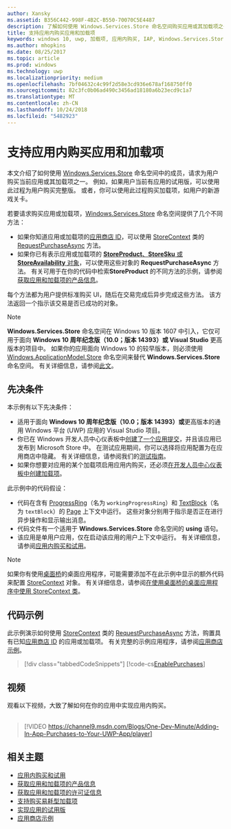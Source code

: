 ```yaml
---
author: Xansky
ms.assetid: B356C442-998F-4B2C-B550-70070C5E4487
description: 了解如何使用 Windows.Services.Store 命名空间购买应用或其加载项之一。
title: 支持应用内购买应用和加载项
keywords: windows 10, uwp, 加载项, 应用内购买, IAP, Windows.Services.Store
ms.author: mhopkins
ms.date: 08/25/2017
ms.topic: article
ms.prod: windows
ms.technology: uwp
ms.localizationpriority: medium
ms.openlocfilehash: 7bf04632c4c99f2d58e3cd936e678af168750ff0
ms.sourcegitcommit: 82c3fc0b06ad490c3456ad18180a6b23ecd9c1a7
ms.translationtype: MT
ms.contentlocale: zh-CN
ms.lasthandoff: 10/24/2018
ms.locfileid: "5482923"
---
```

# <a name="enable-in-app-purchases-of-apps-and-add-ons"></a>支持应用内购买应用和加载项

本文介绍了如何使用 [Windows.Services.Store](https://msdn.microsoft.com/library/windows/apps/windows.services.store.aspx) 命名空间中的成员，请求为用户购买当前应用或其加载项之一。 例如，如果用户当前有应用的试用版，可以使用此过程为用户购买完整版。 或者，你可以使用此过程购买加载项，如用户的新游戏关卡。

若要请求购买应用或加载项，[Windows.Services.Store](https://msdn.microsoft.com/library/windows/apps/windows.services.store.aspx) 命名空间提供了几个不同方法：
* 如果你知道应用或加载项的[应用商店 ID](in-app-purchases-and-trials.md#store_ids)，可以使用 [StoreContext](https://msdn.microsoft.com/library/windows/apps/windows.services.store.storecontext.aspx) 类的 [RequestPurchaseAsync](https://docs.microsoft.com/uwp/api/windows.services.store.storecontext.requestpurchaseasync) 方法。
* 如果你已有表示应用或加载项的 [**StoreProduct**、**StoreSku** 或 **StoreAvailability** 对象](in-app-purchases-and-trials.md#products-skus)，可以使用这些对象的 **RequestPurchaseAsync** 方法。 有关可用于在你的代码中检索**StoreProduct** 的不同方法的示例，请参阅[获取应用和加载项的产品信息](get-product-info-for-apps-and-add-ons.md)。

每个方法都为用户提供标准购买 UI，随后在交易完成后异步完成这些方法。 该方法返回一个指示该交易是否已成功的对象。

> [!NOTE]
> **Windows.Services.Store** 命名空间在 Windows 10 版本 1607 中引入，它仅可用于面向 **Windows 10 周年纪念版（10.0；版本 14393）或 Visual Studio** 更高版本的项目中。 如果你的应用面向 Windows 10 的较早版本，则必须使用 [Windows.ApplicationModel.Store](https://msdn.microsoft.com/library/windows/apps/windows.applicationmodel.store.aspx) 命名空间来替代 **Windows.Services.Store** 命名空间。 有关详细信息，请参阅[此文](in-app-purchases-and-trials-using-the-windows-applicationmodel-store-namespace.md)。

## <a name="prerequisites"></a>先决条件

本示例有以下先决条件：
* 适用于面向 **Windows 10 周年纪念版（10.0；版本 14393）或**更高版本的通用 Windows 平台 (UWP) 应用的 Visual Studio 项目。
* 你已在 Windows 开发人员中心仪表板中[创建了一个应用提交](https://msdn.microsoft.com/windows/uwp/publish/app-submissions)，并且该应用已发布到 Microsoft Store 中。 在测试应用期间，你可以选择将应用配置为在应用商店中隐藏。 有关详细信息，请参阅我们的[测试指南](in-app-purchases-and-trials.md#testing)。
* 如果你想要对应用的某个加载项启用应用内购买，还必须[在开发人员中心仪表板中创建加载项](../publish/add-on-submissions.md)。

此示例中的代码假设：
* 代码在含有 [ProgressRing](https://msdn.microsoft.com/library/windows/apps/windows.ui.xaml.controls.progressring.aspx)（名为 ```workingProgressRing```）和 [TextBlock](https://msdn.microsoft.com/library/windows/apps/windows.ui.xaml.controls.textblock.aspx)（名为 ```textBlock```）的 [Page](https://msdn.microsoft.com/library/windows/apps/windows.ui.xaml.controls.page.aspx) 上下文中运行。 这些对象分别用于指示是否正在进行异步操作和显示输出消息。
* 代码文件有一个适用于 **Windows.Services.Store** 命名空间的 **using** 语句。
* 该应用是单用户应用，仅在启动该应用的用户上下文中运行。 有关详细信息，请参阅[应用内购买和试用](in-app-purchases-and-trials.md#api_intro)。

> [!NOTE]
> 如果你有使用[桌面桥](https://developer.microsoft.com/windows/bridges/desktop)的桌面应用程序，可能需要添加不在此示例中显示的额外代码来配置 [StoreContext](https://msdn.microsoft.com/library/windows/apps/windows.services.store.storecontext.aspx) 对象。 有关详细信息，请参阅[在使用桌面桥的桌面应用程序中使用 StoreContext 类](in-app-purchases-and-trials.md#desktop)。

## <a name="code-example"></a>代码示例

此示例演示如何使用 [StoreContext](https://msdn.microsoft.com/library/windows/apps/windows.services.store.storecontext.aspx) 类的 [RequestPurchaseAsync](https://docs.microsoft.com/uwp/api/windows.services.store.storecontext.requestpurchaseasync) 方法，购置具有已知[应用商店 ID](in-app-purchases-and-trials.md#store-ids) 的应用或加载项。 有关完整的示例应用程序，请参阅[应用商店示例](https://github.com/Microsoft/Windows-universal-samples/tree/master/Samples/Store)。

> [!div class="tabbedCodeSnippets"]
[!code-cs[EnablePurchases](./code/InAppPurchasesAndLicenses_RS1/cs/PurchaseAddOnPage.xaml.cs#PurchaseAddOn)]

## <a name="video"></a>视频

观看以下视频，大致了解如何在你的应用中实现应用内购买。
<br/>
<br/>
> [!VIDEO https://channel9.msdn.com/Blogs/One-Dev-Minute/Adding-In-App-Purchases-to-Your-UWP-App/player]

## <a name="related-topics"></a>相关主题

* [应用内购买和试用](in-app-purchases-and-trials.md)
* [获取应用和加载项的产品信息](get-product-info-for-apps-and-add-ons.md)
* [获取应用和加载项的许可证信息](get-license-info-for-apps-and-add-ons.md)
* [支持购买易耗型加载项](enable-consumable-add-on-purchases.md)
* [实现应用的试用版](implement-a-trial-version-of-your-app.md)
* [应用商店示例](https://github.com/Microsoft/Windows-universal-samples/tree/master/Samples/Store)
